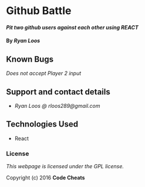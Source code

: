 # Github Battle

#### _Pit two github users against each other using REACT_

#### By _**Ryan Loos**_

## Known Bugs

_Does not accept Player 2 input_

## Support and contact details

* _Ryan Loos @ rloos289@gmail.com_

## Technologies Used

* React

### License

*This webpage is licensed under the GPL license.*

Copyright (c) 2016 **Code Cheats**
